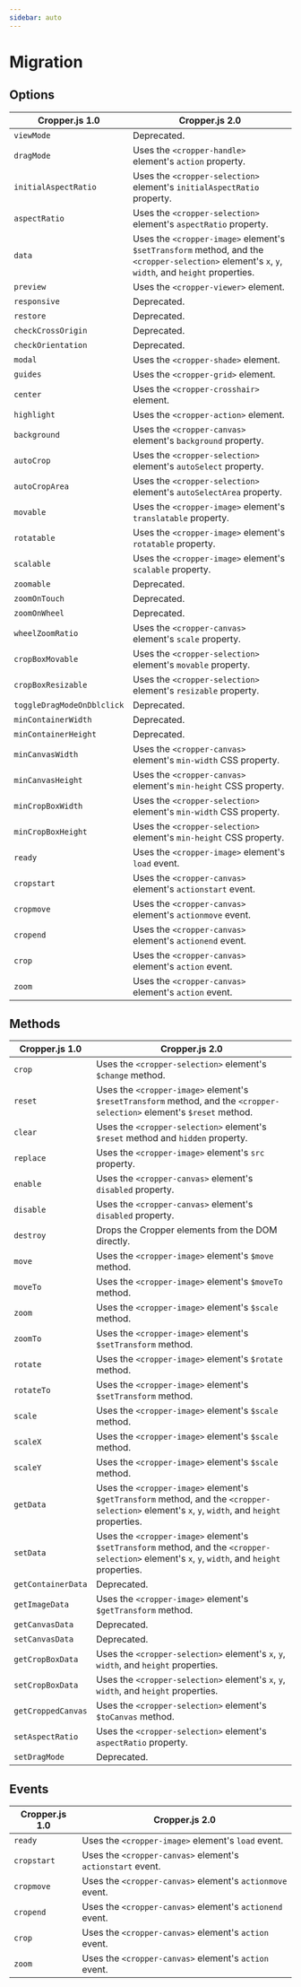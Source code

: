 ```yaml
---
sidebar: auto
---
```


# Migration

## Options

| Cropper.js 1.0 | Cropper.js 2.0 |
| --- | --- |
| `viewMode` | Deprecated. |
| `dragMode` | Uses the `<cropper-handle>` element's `action` property. |
| `initialAspectRatio` | Uses the `<cropper-selection>` element's `initialAspectRatio` property. |
| `aspectRatio` | Uses the `<cropper-selection>` element's `aspectRatio` property. |
| `data` | Uses the `<cropper-image>` element's `$setTransform` method, and the `<cropper-selection>` element's `x`, `y`, `width`, and `height` properties. |
| `preview` | Uses the `<cropper-viewer>` element. |
| `responsive` | Deprecated. |
| `restore` | Deprecated. |
| `checkCrossOrigin` | Deprecated. |
| `checkOrientation` | Deprecated. |
| `modal` | Uses the `<cropper-shade>` element. |
| `guides` | Uses the `<cropper-grid>` element. |
| `center` | Uses the `<cropper-crosshair>` element. |
| `highlight` | Uses the `<cropper-action>` element. |
| `background` | Uses the `<cropper-canvas>` element's `background` property. |
| `autoCrop` | Uses the `<cropper-selection>` element's `autoSelect` property. |
| `autoCropArea` | Uses the `<cropper-selection>` element's `autoSelectArea` property. |
| `movable` | Uses the `<cropper-image>` element's `translatable` property. |
| `rotatable` | Uses the `<cropper-image>` element's `rotatable` property. |
| `scalable` | Uses the `<cropper-image>` element's `scalable` property. |
| `zoomable` | Deprecated. |
| `zoomOnTouch` | Deprecated. |
| `zoomOnWheel` | Deprecated. |
| `wheelZoomRatio` | Uses the `<cropper-canvas>` element's `scale` property. |
| `cropBoxMovable` | Uses the `<cropper-selection>` element's `movable` property. |
| `cropBoxResizable` | Uses the `<cropper-selection>` element's `resizable` property. |
| `toggleDragModeOnDblclick` | Deprecated. |
| `minContainerWidth` | Deprecated. |
| `minContainerHeight` | Deprecated. |
| `minCanvasWidth` | Uses the `<cropper-canvas>` element's `min-width` CSS property. |
| `minCanvasHeight` | Uses the `<cropper-canvas>` element's `min-height` CSS property. |
| `minCropBoxWidth` | Uses the `<cropper-selection>` element's `min-width` CSS property. |
| `minCropBoxHeight` | Uses the `<cropper-selection>` element's `min-height` CSS property. |
| `ready` | Uses the `<cropper-image>` element's `load` event. |
| `cropstart` | Uses the `<cropper-canvas>` element's `actionstart` event. |
| `cropmove` | Uses the `<cropper-canvas>` element's `actionmove` event. |
| `cropend` | Uses the `<cropper-canvas>` element's `actionend` event. |
| `crop` | Uses the `<cropper-canvas>` element's `action` event. |
| `zoom` | Uses the `<cropper-canvas>` element's `action` event. |

## Methods

| Cropper.js 1.0 | Cropper.js 2.0 |
| --- | --- |
| `crop` | Uses the `<cropper-selection>` element's `$change` method. |
| `reset` | Uses the `<cropper-image>` element's `$resetTransform` method, and the `<cropper-selection>` element's `$reset` method. |
| `clear` | Uses the `<cropper-selection>` element's `$reset` method and `hidden` property. |
| `replace` | Uses the `<cropper-image>` element's `src` property. |
| `enable` | Uses the `<cropper-canvas>` element's `disabled` property. |
| `disable` | Uses the `<cropper-canvas>` element's `disabled` property. |
| `destroy` | Drops the Cropper elements from the DOM directly. |
| `move` | Uses the `<cropper-image>` element's `$move` method. |
| `moveTo` | Uses the `<cropper-image>` element's `$moveTo` method. |
| `zoom` | Uses the `<cropper-image>` element's `$scale` method. |
| `zoomTo` | Uses the `<cropper-image>` element's `$setTransform` method. |
| `rotate` | Uses the `<cropper-image>` element's `$rotate` method. |
| `rotateTo` | Uses the `<cropper-image>` element's `$setTransform` method. |
| `scale` | Uses the `<cropper-image>` element's `$scale` method. |
| `scaleX` | Uses the `<cropper-image>` element's `$scale` method. |
| `scaleY` | Uses the `<cropper-image>` element's `$scale` method. |
| `getData` | Uses the `<cropper-image>` element's `$getTransform` method, and the `<cropper-selection>` element's `x`, `y`, `width`, and `height` properties. |
| `setData` | Uses the `<cropper-image>` element's `$setTransform` method, and the `<cropper-selection>` element's `x`, `y`, `width`, and `height` properties. |
| `getContainerData` | Deprecated. |
| `getImageData` | Uses the `<cropper-image>` element's `$getTransform` method. |
| `getCanvasData` | Deprecated. |
| `setCanvasData` | Deprecated. |
| `getCropBoxData` | Uses the `<cropper-selection>` element's `x`, `y`, `width`, and `height` properties. |
| `setCropBoxData` | Uses the `<cropper-selection>` element's `x`, `y`, `width`, and `height` properties. |
| `getCroppedCanvas` | Uses the `<cropper-selection>` element's `$toCanvas` method. |
| `setAspectRatio` | Uses the `<cropper-selection>` element's `aspectRatio` property. |
| `setDragMode` | Deprecated. |

## Events

| Cropper.js 1.0 | Cropper.js 2.0 |
| --- | --- |
| `ready` | Uses the `<cropper-image>` element's `load` event. |
| `cropstart` | Uses the `<cropper-canvas>` element's `actionstart` event. |
| `cropmove` | Uses the `<cropper-canvas>` element's `actionmove` event. |
| `cropend` | Uses the `<cropper-canvas>` element's `actionend` event. |
| `crop` | Uses the `<cropper-canvas>` element's `action` event. |
| `zoom` | Uses the `<cropper-canvas>` element's `action` event. |
